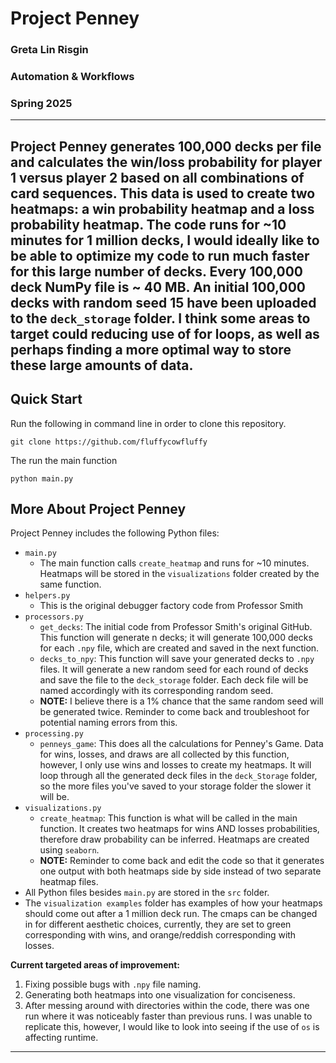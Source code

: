 # Project Penney
### Greta Lin Risgin
### Automation & Workflows
### Spring 2025
---
Project Penney generates 100,000 decks per file and calculates the win/loss probability for player 1 versus player 2 based on all combinations of card sequences. This data is used to create two heatmaps: a win probability heatmap and a loss probability heatmap. The code runs for ~10 minutes for 1 million decks, I would ideally like to be able to optimize my code to run much faster for this large number of decks. Every 100,000 deck NumPy file is ~ 40 MB. An initial 100,000 decks with random seed 15 have been uploaded to the `deck_storage` folder. I think some areas to target could reducing use of for loops, as well as perhaps finding a more optimal way to store these large amounts of data.
---
Quick Start
---
Run the following in command line in order to clone this repository.
```
git clone https://github.com/fluffycowfluffy
```
The run the main function
```
python main.py
```
More About Project Penney
---
Project Penney includes the following Python files:
- `main.py`
  - The main function calls `create_heatmap` and runs for ~10 minutes. Heatmaps will be stored in the `visualizations` folder created by the same function.
- `helpers.py`
  - This is the original debugger factory code from Professor Smith 
- `processors.py`
  - `get_decks`: The initial code from Professor Smith's original GitHub. This function will generate n decks; it will generate 100,000 decks for each `.npy` file, which are created and saved in the next function. 
  - `decks_to_npy`: This function will save your generated decks to  `.npy` files. It will generate a new random seed for each round of decks and save the file to the `deck_storage` folder. Each deck file will be named accordingly with its corresponding random seed.
  - **NOTE:** I believe there is a 1% chance that the same random seed will be generated twice. Reminder to come back and troubleshoot for potential naming errors from this.
- `processing.py`
  - `penneys_game`: This does all the calculations for Penney's Game. Data for wins, losses, and draws are all collected by this function, however, I only use wins and losses to create my heatmaps. It will loop through all the generated deck files in the `deck_Storage` folder, so the more files you've saved to your storage folder the slower it will be.
- `visualizations.py`
  - `create_heatmap`: This function is what will be called in the main function. It creates two heatmaps for wins AND losses probabilities, therefore draw probability can be inferred. Heatmaps are created using `seaborn`. 
  - **NOTE:** Reminder to come back and edit the code so that it generates one output with both heatmaps side by side instead of two separate heatmap files.
- All Python files besides `main.py` are stored in the `src` folder. 
- The `visualization examples` folder has examples of how your heatmaps should come out after a 1 million deck run. The cmaps can be changed in for different aesthetic choices, currently, they are set to green corresponding with wins, and orange/reddish corresponding with losses.

**Current targeted areas of improvement:** 
1. Fixing possible bugs with `.npy` file naming.
2. Generating both heatmaps into one visualization for conciseness.
3. After messing around with directories within the code, there was one run where it was noticeably faster than previous runs. I was unable to replicate this, however, I would like to look into seeing if the use of `os` is affecting runtime.
---
